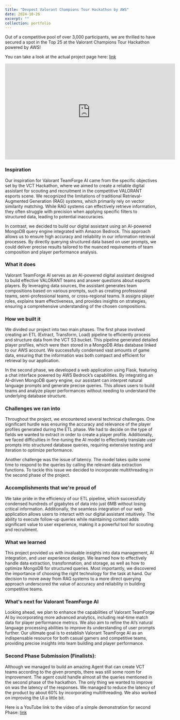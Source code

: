 ```yaml
---
title: "Devpost Valorant Champions Tour Hackathon by AWS"
date: 2024-10-26
excerpt: ""
collection: portfolio
---
```


Out of a competitive pool of over 3,000 participants, we are thrilled to have secured a spot in the Top 25 at the Valorant Champions Tour Hackathon powered by AWS!

You can take a look at the actual project page here: [link](https://devpost.com/software/valorant-teamforge-ai)

<!-- [![IMAGE ALT TEXT HERE](https://www.youtube.com/watch?v=rhfXfL33KVg)](https://www.youtube.com/watch?v=rhfXfL33KVg) -->

<iframe width="560" height="315" src="https://www.youtube.com/embed/rhfXfL33KVg" frameborder="0" allow="accelerometer; autoplay; clipboard-write; encrypted-media; gyroscope; picture-in-picture" allowfullscreen></iframe>

### Inspiration
Our inspiration for Valorant TeamForge AI came from the specific objectives set by the VCT Hackathon, where we aimed to create a reliable digital assistant for scouting and recruitment in the competitive VALORANT esports scene. We recognized the limitations of traditional Retrieval-Augmented Generation (RAG) systems, which primarily rely on vector similarity matching. While RAG systems can effectively retrieve information, they often struggle with precision when applying specific filters to structured data, leading to potential inaccuracies.

In contrast, we decided to build our digital assistant using an AI-powered MongoDB query engine integrated with Amazon Bedrock. This approach allows us to ensure high accuracy and reliability in our information retrieval processes. By directly querying structured data based on user prompts, we could deliver precise results tailored to the nuanced requirements of team composition and player performance analysis.

### What it does
Valorant TeamForge AI serves as an AI-powered digital assistant designed to build effective VALORANT teams and answer questions about esports players. By leveraging data sources, the assistant generates team compositions based on various prompts, such as creating professional teams, semi-professional teams, or cross-regional teams. It assigns player roles, explains team effectiveness, and provides insights on strategies, ensuring a comprehensive understanding of the chosen compositions.

### How we built it
We divided our project into two main phases. The first phase involved creating an ETL (Extract, Transform, Load) pipeline to efficiently process and structure data from the VCT S3 bucket. This pipeline generated detailed player profiles, which were then stored in a MongoDB Atlas database linked to our AWS account. We successfully condensed vast amounts of game data, ensuring that the information was both compact and efficient for retrieval by our application.

In the second phase, we developed a web application using Flask, featuring a chat interface powered by AWS Bedrock’s capabilities. By integrating an AI-driven MongoDB query engine, our assistant can interpret natural language prompts and generate precise queries. This allows users to build teams and analyze player performances without needing to understand the underlying database structure.

### Challenges we ran into
Throughout the project, we encountered several technical challenges. One significant hurdle was ensuring the accuracy and relevance of the player profiles generated during the ETL phase. We had to decide on the type of fields we wanted to extract in order to create a player profile. Additionally, we faced difficulties in fine-tuning the AI model to effectively translate user prompts into structured database queries, requiring extensive testing and iteration to optimize performance.

Another challenge was the issue of latency. The model takes quite some time to respond to the queries by calling the relevant data extraction functions. To tackle this issue we decided to incorporate multithreading in the second phase of the project.

### Accomplishments that we're proud of
We take pride in the efficiency of our ETL pipeline, which successfully condensed hundreds of gigabytes of data into just 6MB without losing critical information. Additionally, the seamless integration of our web application allows users to interact with our digital assistant intuitively. The ability to execute follow-up queries while maintaining context adds significant value to user experience, making it a powerful tool for scouting and recruitment.

### What we learned
This project provided us with invaluable insights into data management, AI integration, and user experience design. We learned how to effectively handle data extraction, transformation, and storage, as well as how to optimize MongoDB for structured queries. Most importantly, we discovered the importance of choosing the right technology for the task at hand. Our decision to move away from RAG systems to a more direct querying approach underscored the value of accuracy and reliability in building competitive teams.

### What's next for Valorant TeamForge AI
Looking ahead, we plan to enhance the capabilities of Valorant TeamForge AI by incorporating more advanced analytics, including real-time match data for player performance metrics. We also aim to refine the AI’s natural language processing abilities to improve its understanding of user prompts further. Our ultimate goal is to establish Valorant TeamForge AI as an indispensable resource for both casual gamers and competitive teams, providing precise insights into team building and player performance.

### Second Phase Submission (Finalists):
Although we managed to build an amazing Agent that can create VCT teams according to the given prompts, there was still some room for improvement. The agent could handle almost all the queries mentioned in the second phase of the hackathon. The only thing we wanted to improve on was the latency of the responses. We managed to reduce the latency of the product by about 60% by incorporating multithreading. We also worked on improving the UI a little bit.

Here is a YouTube link to the video of a simple demonstration for second Phase: [link](https://youtu.be/J3ALBBKPVKI)